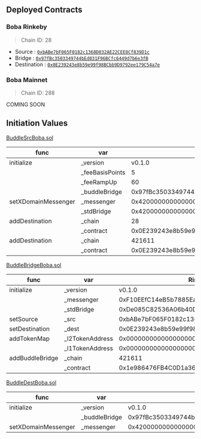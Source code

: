 ## Deployed Contracts

### Boba Rinkeby
> Chain ID: 28

- Source : [`0xbABe7bF065F0182c1368D032AE22CEE8Cf839D1c`](https://blockexplorer.rinkeby.boba.network/address/0xbABe7bF065F0182c1368D032AE22CEE8Cf839D1c/contracts)
- Bridge : [`0x97fBc3503349744bEd031F96BCfc6449d7b6e3fB`](https://rinkeby.etherscan.io/address/0x97fBc3503349744bEd031F96BCfc6449d7b6e3fB#code)
- Destination : [`0x0E239243e8b59e99f98BCbb9D9792ee179C54a7e`](https://blockexplorer.rinkeby.boba.network/address/0x0E239243e8b59e99f98BCbb9D9792ee179C54a7e/contracts)

### Boba Mainnet
> Chain ID: 288

COMING SOON

## Initiation Values

[BuddleSrcBoba.sol](BuddleSrcBoba.sol)

| func | var | Rinkeby |
| --- | --- | --- |
| initialize | _version | v0.1.0 |
| | _feeBasisPoints | 5 |
| | _feeRampUp | 60 |
| | _buddleBridge | 0x97fBc3503349744bEd031F96BCfc6449d7b6e3fB |
| setXDomainMessenger | _messenger | 0x4200000000000000000000000000000000000007 |
| | _stdBridge | 0x4200000000000000000000000000000000000010 |
| addDestination | _chain | 28 |
| | _contract | 0x0E239243e8b59e99f98BCbb9D9792ee179C54a7e |
| addDestination | _chain | 421611 |
| | _contract | 0x0E239243e8b59e99f98BCbb9D9792ee179C54a7e |


[BuddleBridgeBoba.sol](BuddleBridgeBoba.sol)

| func | var | Rinkeby |
| --- | --- | --- |
| initialize | _version | v0.1.0 |
| | _messenger | 0xF10EEfC14eB5b7885Ea9F7A631a21c7a82cf5D76 |
| | _stdBridge | 0xDe085C82536A06b40D20654c2AbA342F2abD7077 |
| setSource | _src | 0xbABe7bF065F0182c1368D032AE22CEE8Cf839D1c |
| setDestination | _dest | 0x0E239243e8b59e99f98BCbb9D9792ee179C54a7e |
| addTokenMap | _l2TokenAddress | 0x0000000000000000000000000000000000000000 |
| | _l1TokenAddress | 0x0000000000000000000000000000000000000000 |
| addBuddleBridge | _chain | 421611 |
| | _contract | 0x1e986476FB4C0D1a3600954d9C422160ff850774 |


[BuddleDestBoba.sol](BuddleDestBoba.sol)

| func | var | Rinkeby |
| --- | --- | --- |
| initialize | _version | v0.1.0 |
| | _buddleBridge | 0x97fBc3503349744bEd031F96BCfc6449d7b6e3fB |
| setXDomainMessenger | _messenger | 0x4200000000000000000000000000000000000007 |
